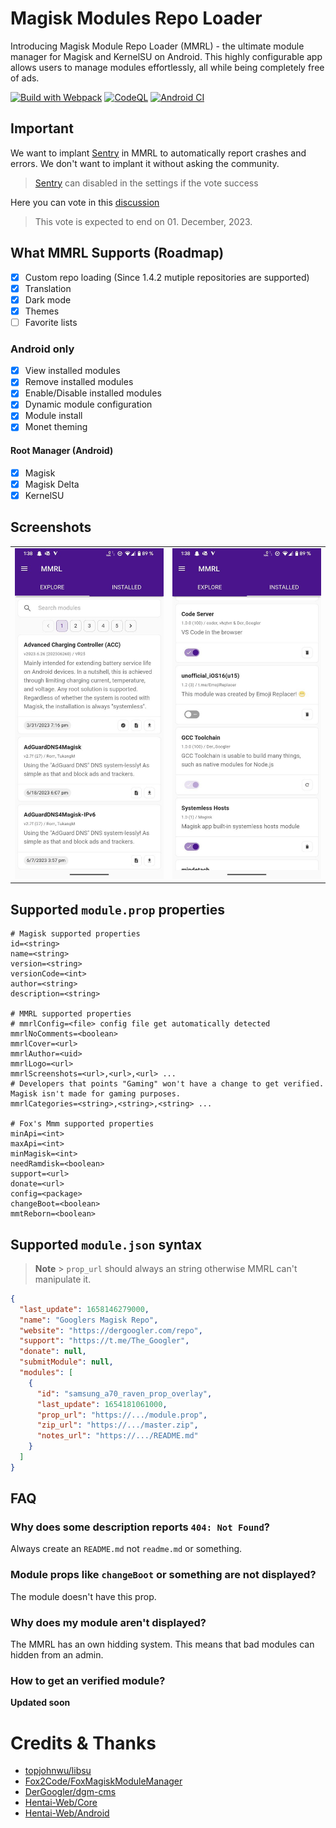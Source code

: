 # Magisk Modules Repo Loader

Introducing Magisk Module Repo Loader (MMRL) - the ultimate module manager for Magisk and KernelSU on Android. This highly configurable app allows users to manage modules effortlessly, all while being completely free of ads.

[![Build with Webpack](https://github.com/DerGoogler/MMRL/actions/workflows/webpack.yml/badge.svg?branch=master)](https://github.com/DerGoogler/MMRL/actions/workflows/webpack.yml)
[![CodeQL](https://github.com/DerGoogler/MMRL/actions/workflows/codeql-analysis.yml/badge.svg)](https://github.com/DerGoogler/MMRL/actions/workflows/codeql-analysis.yml)
[![Android CI](https://github.com/DerGoogler/MMRL/actions/workflows/android.yml/badge.svg)](https://github.com/DerGoogler/MMRL/actions/workflows/android.yml)

## Important

We want to implant [Sentry](https://sentry.io) in MMRL to automatically report crashes and errors. We don't want to implant it without asking the community.

> [Sentry](https://sentry.io) can disabled in the settings if the vote success

Here you can vote in this [discussion](https://github.com/DerGoogler/MMRL/discussions/50)

> This vote is expected to end on 01. December, 2023.

## What MMRL Supports (Roadmap)

- [x] Custom repo loading (Since 1.4.2 mutiple repositories are supported)
- [x] Translation
- [x] Dark mode
- [x] Themes
- [ ] Favorite lists

### Android only

- [x] View installed modules
- [x] Remove installed modules
- [x] Enable/Disable installed modules
- [x] Dynamic module configuration
- [x] Module install
- [x] Monet theming

#### Root Manager (Android)

- [x] Magisk
- [x] Magisk Delta
- [x] KernelSU

## Screenshots

<table>
<tr>
	<td><img src="assets/screen1.jpg" width="250" />
	<td><img src="assets/screen2.jpg" width="250"/>
<tr>
</table>

## Supported `module.prop` properties

```properties
# Magisk supported properties
id=<string>
name=<string>
version=<string>
versionCode=<int>
author=<string>
description=<string>

# MMRL supported properties
# mmrlConfig=<file> config file get automatically detected
mmrlNoComments=<boolean>
mmrlCover=<url>
mmrlAuthor=<uid>
mmrlLogo=<url>
mmrlScreenshots=<url>,<url>,<url> ...
# Developers that points "Gaming" won't have a change to get verified. Magisk isn't made for gaming purposes.
mmrlCategories=<string>,<string>,<string> ...

# Fox's Mmm supported properties
minApi=<int>
maxApi=<int>
minMagisk=<int>
needRamdisk=<boolean>
support=<url>
donate=<url>
config=<package>
changeBoot=<boolean>
mmtReborn=<boolean>
```

## Supported `module.json` syntax

> **Note** > `prop_url` should always an string otherwise MMRL can't manipulate it.

```json
{
  "last_update": 1658146279000,
  "name": "Googlers Magisk Repo",
  "website": "https://dergoogler.com/repo",
  "support": "https://t.me/The_Googler",
  "donate": null,
  "submitModule": null,
  "modules": [
    {
      "id": "samsung_a70_raven_prop_overlay",
      "last_update": 1654181061000,
      "prop_url": "https://.../module.prop",
      "zip_url": "https://.../master.zip",
      "notes_url": "https://.../README.md"
    }
  ]
}
```

## FAQ

### Why does some description reports `404: Not Found`?

Always create an `README.md` not `readme.md` or something.

### Module props like `changeBoot` or something are not displayed?

The module doesn't have this prop.

### Why does my module aren't displayed?

The MMRL has an own hidding system. This means that bad modules can hidden from an admin.

### How to get an verified module?

**Updated soon**

# Credits & Thanks

- [topjohnwu/libsu](https://github.com/topjohnwu/libsu)
- [Fox2Code/FoxMagiskModuleManager](https://github.com/Fox2Code/FoxMagiskModuleManager)
- [DerGoogler/dgm-cms](https://github.com/DerGoogler/dgm-cms)
- [Hentai-Web/Core](https://github.com/Hentai-Web/Core)
- [Hentai-Web/Android](https://github.com/Hentai-Web/Android)
